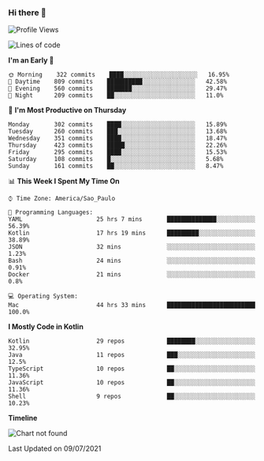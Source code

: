 ### Hi there 👋

<!--
**fernandonogueira/fernandonogueira** is a ✨ _special_ ✨ repository because its `README.md` (this file) appears on your GitHub profile.

Here are some ideas to get you started:

- 🔭 I’m currently working on ...
- 🌱 I’m currently learning ...
- 👯 I’m looking to collaborate on ...
- 🤔 I’m looking for help with ...
- 💬 Ask me about ...
- 📫 How to reach me: ...
- 😄 Pronouns: ...
- ⚡ Fun fact: ...
-->

<!--START_SECTION:waka-->
![Profile Views](http://img.shields.io/badge/Profile%20Views-18-blue)

![Lines of code](https://img.shields.io/badge/From%20Hello%20World%20I%27ve%20Written-459050%20lines%20of%20code-blue)

**I'm an Early 🐤** 

```text
🌞 Morning    322 commits    ████░░░░░░░░░░░░░░░░░░░░░   16.95% 
🌆 Daytime    809 commits    ██████████░░░░░░░░░░░░░░░   42.58% 
🌃 Evening    560 commits    ███████░░░░░░░░░░░░░░░░░░   29.47% 
🌙 Night      209 commits    ██░░░░░░░░░░░░░░░░░░░░░░░   11.0%

```
📅 **I'm Most Productive on Thursday** 

```text
Monday       302 commits    ████░░░░░░░░░░░░░░░░░░░░░   15.89% 
Tuesday      260 commits    ███░░░░░░░░░░░░░░░░░░░░░░   13.68% 
Wednesday    351 commits    ████░░░░░░░░░░░░░░░░░░░░░   18.47% 
Thursday     423 commits    █████░░░░░░░░░░░░░░░░░░░░   22.26% 
Friday       295 commits    ████░░░░░░░░░░░░░░░░░░░░░   15.53% 
Saturday     108 commits    █░░░░░░░░░░░░░░░░░░░░░░░░   5.68% 
Sunday       161 commits    ██░░░░░░░░░░░░░░░░░░░░░░░   8.47%

```


📊 **This Week I Spent My Time On** 

```text
⌚︎ Time Zone: America/Sao_Paulo

💬 Programming Languages: 
YAML                     25 hrs 7 mins       ██████████████░░░░░░░░░░░   56.39% 
Kotlin                   17 hrs 19 mins      █████████░░░░░░░░░░░░░░░░   38.89% 
JSON                     32 mins             ░░░░░░░░░░░░░░░░░░░░░░░░░   1.23% 
Bash                     24 mins             ░░░░░░░░░░░░░░░░░░░░░░░░░   0.91% 
Docker                   21 mins             ░░░░░░░░░░░░░░░░░░░░░░░░░   0.8%

💻 Operating System: 
Mac                      44 hrs 33 mins      █████████████████████████   100.0%

```

**I Mostly Code in Kotlin** 

```text
Kotlin                   29 repos            ████████░░░░░░░░░░░░░░░░░   32.95% 
Java                     11 repos            ███░░░░░░░░░░░░░░░░░░░░░░   12.5% 
TypeScript               10 repos            ██░░░░░░░░░░░░░░░░░░░░░░░   11.36% 
JavaScript               10 repos            ██░░░░░░░░░░░░░░░░░░░░░░░   11.36% 
Shell                    9 repos             ██░░░░░░░░░░░░░░░░░░░░░░░   10.23%

```


**Timeline**

![Chart not found](https://raw.githubusercontent.com/fernandonogueira/fernandonogueira/master/charts/bar_graph.png) 


 Last Updated on 09/07/2021
<!--END_SECTION:waka-->
